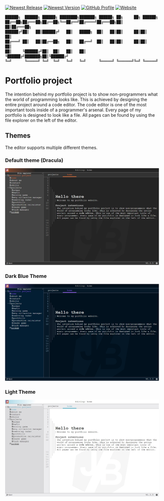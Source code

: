 [![Newest Release](https://img.shields.io/github/v/release/jordybronowicki37/portfolio?style=for-the-badge&logo=github&logoColor=fff&labelColor=555&color=94398d)](https://github.com/jordybronowicki37/portfolio/releases)
[![Newest Version](https://img.shields.io/github/v/tag/jordybronowicki37/portfolio?style=for-the-badge&logo=github&logoColor=fff&labelColor=555&color=94398d)](https://github.com/jordybronowicki37/portfolio/tags)
[![GitHub Profile](https://img.shields.io/static/v1.svg?color=94398d&labelColor=555555&logoColor=ffffff&style=for-the-badge&label=jordybronowicki37&message=GitHub&logo=github)](https://github.com/jordybronowicki37)
[![Website](https://img.shields.io/static/v1.svg?color=94398d&labelColor=555555&logoColor=ffffff&style=for-the-badge&label=Website&message=Link&logo=googlechrome)](https://jordy-bronowicki-portfolio.onrender.com/)
```text
██████╗  ██████╗ ██████╗ ████████╗███████╗ ██████╗ ██╗     ██╗ ██████╗ 
██╔══██╗██╔═══██╗██╔══██╗╚══██╔══╝██╔════╝██╔═══██╗██║     ██║██╔═══██╗
██████╔╝██║   ██║██████╔╝   ██║   █████╗  ██║   ██║██║     ██║██║   ██║
██╔═══╝ ██║   ██║██╔══██╗   ██║   ██╔══╝  ██║   ██║██║     ██║██║   ██║
██║     ╚██████╔╝██║  ██║   ██║   ██║     ╚██████╔╝███████╗██║╚██████╔╝
╚═╝      ╚═════╝ ╚═╝  ╚═╝   ╚═╝   ╚═╝      ╚═════╝ ╚══════╝╚═╝ ╚═════╝ 
```

# Portfolio project
The intention behind my portfolio project is to show non-programmers what the world of programming looks like.
This is achieved by designing the entire project around a code editor. The code editor is one
of the most important tools inside of a programmer's arsenal. Every page of my portfolio is designed to look
like a file. All pages can be found by using the file explorer on the left of the editor.

## Themes
The editor supports multiple different themes.
### Default theme (Dracula)
![Project preview - Home page](./public/portfolio-theme-1.jpeg)
### Dark Blue Theme
![Project preview - Home page](./public/portfolio-theme-2.jpeg)
### Light Theme
![Project preview - Home page](./public/portfolio-theme-3.jpeg)
